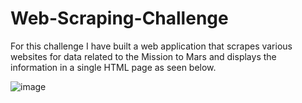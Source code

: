 # Web-Scraping-Challenge

For this challenge I have built a web application that scrapes various websites for data related to the Mission to Mars and displays the information in a single HTML page as seen below.

![image](https://user-images.githubusercontent.com/90237519/152670529-53f89a88-12be-4734-8a93-053ef0e25db4.png)
